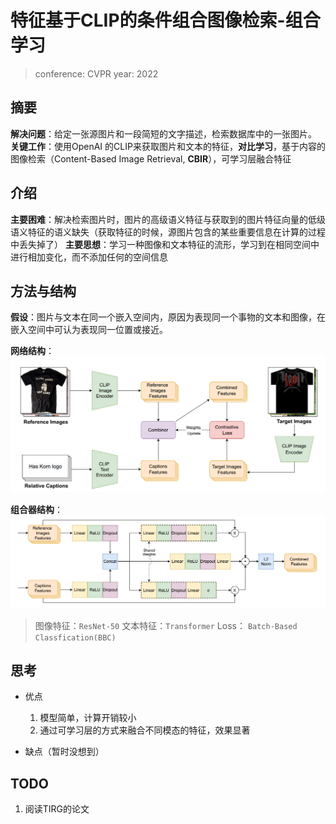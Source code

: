 # 特征基于CLIP的条件组合图像检索-组合学习

> conference: CVPR
> year: 2022

## 摘要

**解决问题**：给定一张源图片和一段简短的文字描述，检索数据库中的一张图片。
**关键工作**：使用OpenAI 的CLIP来获取图片和文本的特征，**对比学习**，基于内容的图像检索（Content-Based Image Retrieval, **CBIR**），可学习层融合特征

## 介绍

**主要困难**：解决检索图片时，图片的高级语义特征与获取到的图片特征向量的低级语义特征的语义缺失（获取特征的时候，源图片包含的某些重要信息在计算的过程中丢失掉了）
**主要思想**：学习一种图像和文本特征的流形，学习到在相同空间中进行相加变化，而不添加任何的空间信息

## 方法与结构

**假设**：图片与文本在同一个嵌入空间内，原因为表现同一个事物的文本和图像，在嵌入空间中可认为表现同一位置或接近。

**网络结构**：
![网络结构](特征基于CLIP的图像检索-组合学习.assets/Fig2.jpg)

**组合器结构**：
![组合器结构](特征基于CLIP的图像检索-组合学习.assets/Fig3.jpg)

> 图像特征：`ResNet-50`
> 文本特征：`Transformer`
> Loss： `Batch-Based Classfication(BBC)`

## 思考

- 优点

	1. 模型简单，计算开销较小
	2. 通过可学习层的方式来融合不同模态的特征，效果显著

- 缺点（暂时没想到）

## TODO

1. 阅读TIRG的论文
